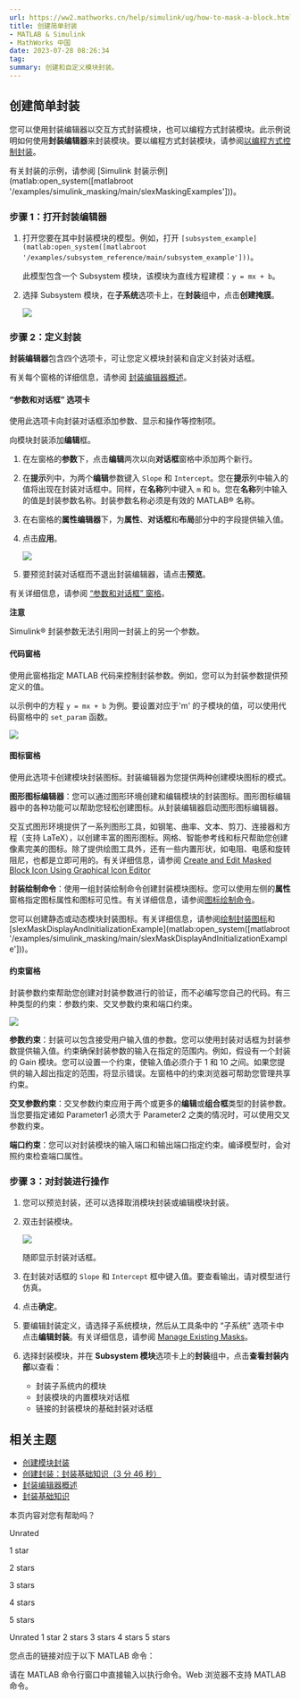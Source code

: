 ```yaml
---
url: https://ww2.mathworks.cn/help/simulink/ug/how-to-mask-a-block.html
title: 创建简单封装
- MATLAB & Simulink
- MathWorks 中国
date: 2023-07-28 08:26:34
tag: 
summary: 创建和自定义模块封装。
---
```

## 创建简单封装

您可以使用封装编辑器以交互方式封装模块，也可以编程方式封装模块。此示例说明如何使用**封装编辑器**来封装模块。要以编程方式封装模块，请参阅[以编程方式控制封装](https://ww2.mathworks.cn/help/simulink/ug/control-masks-programmatically.html)。

有关封装的示例，请参阅 [Simulink 封装示例](matlab:open_system([matlabroot '/examples/simulink_masking/main/slexMaskingExamples']))。

### 步骤 1：打开封装编辑器

1. 打开您要在其中封装模块的模型。例如，打开 `[subsystem_example](matlab:open_system([matlabroot '/examples/subsystem_reference/main/subsystem_example']))`。

   此模型包含一个 Subsystem 模块，该模块为直线方程建模：`y = mx + b`。
2. 选择 Subsystem 模块，在**子系统**选项卡上，在**封装**组中，点击**创建掩膜**。

   ![](https://ww2.mathworks.cn/help/simulink/ug/maskexeditora3cc21232fd49ce251350a84fee9f6ad_zh_CN.png)

### 步骤 2：定义封装

**封装编辑器**包含四个选项卡，可让您定义模块封装和自定义封装对话框。

有关每个窗格的详细信息，请参阅 [封装编辑器概述](https://ww2.mathworks.cn/help/simulink/gui/mask-editor-overview.html)。

#### “参数和对话框” 选项卡

使用此选项卡向封装对话框添加参数、显示和操作等控制项。

向模块封装添加**编辑**框。

1. 在左窗格的**参数**下，点击**编辑**两次以向**对话框**窗格中添加两个新行。
2. 在**提示**列中，为两个**编辑**参数键入 `Slope` 和 `Intercept`。您在**提示**列中输入的值将出现在封装对话框中。同样，在**名称**列中键入 `m` 和 `b`。您在**名称**列中输入的值是封装参数名称。封装参数名称必须是有效的 MATLAB® 名称。
3. 在右窗格的**属性编辑器**下，为**属性**、**对话框**和**布局**部分中的字段提供输入值。
4. 点击**应用**。

   ![](https://ww2.mathworks.cn/help/simulink/ug/maskexeditor9778ae7fb1274b08ff4f7f3982ff4178_zh_CN.png)
5. 要预览封装对话框而不退出封装编辑器，请点击**预览**。

有关详细信息，请参阅 [“参数和对话框” 窗格](https://ww2.mathworks.cn/help/simulink/gui/mask-editor-overview.html#bu085yl)。

**注意**

Simulink® 封装参数无法引用同一封装上的另一个参数。

#### 代码窗格

使用此窗格指定 MATLAB 代码来控制封装参数。例如，您可以为封装参数提供预定义的值。

以示例中的方程 `y = mx + b` 为例。要设置对应于'm' 的子模块的值，可以使用代码窗格中的 `set_param` 函数。

![](https://ww2.mathworks.cn/help/simulink/ug/initialization_pane.gif)

#### 图标窗格

使用此选项卡创建模块封装图标。封装编辑器为您提供两种创建模块图标的模式。

**图形图标编辑器**：您可以通过图形环境创建和编辑模块的封装图标。图形图标编辑器中的各种功能可以帮助您轻松创建图标。从封装编辑器启动图形图标编辑器。

交互式图形环境提供了一系列图形工具，如钢笔、曲率、文本、剪刀、连接器和方程（支持 LaTeX），以创建丰富的图形图标。网格、智能参考线和标尺帮助您创建像素完美的图标。除了提供绘图工具外，还有一些内置形状，如电阻、电感和旋转阻尼，也都是立即可用的。有关详细信息，请参阅 [Create and Edit Masked Block Icon Using Graphical Icon Editor](https://ww2.mathworks.cn/help/simulink/ug/graphical-icon-editor.html)

**封装绘制命令**：使用一组封装绘制命令创建封装模块图标。您可以使用左侧的**属性**窗格指定图标属性和图标可见性。有关详细信息，请参阅[图标绘制命令](https://ww2.mathworks.cn/help/simulink/gui/mask-editor-overview.html#mw_03e8e168-b37f-4722-a9cb-79a287f8cfe9)。

您可以创建静态或动态模块封装图标。有关详细信息，请参阅[绘制封装图标](https://ww2.mathworks.cn/help/simulink/ug/create-mask-icon.html)和 [slexMaskDisplayAndInitializationExample](matlab:open_system([matlabroot '/examples/simulink_masking/main/slexMaskDisplayAndInitializationExample']))。

#### 约束窗格

封装参数约束帮助您创建对封装参数进行的验证，而不必编写您自己的代码。有三种类型的约束：参数约束、交叉参数约束和端口约束。

![](https://ww2.mathworks.cn/help/simulink/ug/constraints_zh_CN.png)

**参数约束**：封装可以包含接受用户输入值的参数。您可以使用封装对话框为封装参数提供输入值。约束确保封装参数的输入在指定的范围内。例如，假设有一个封装的 Gain 模块。您可以设置一个约束，使输入值必须介于 1 和 10 之间。如果您提供的输入超出指定的范围，将显示错误。左窗格中的约束浏览器可帮助您管理共享约束。

**交叉参数约束**：交叉参数约束应用于两个或更多的**编辑**或**组合框**类型的封装参数。当您要指定诸如 Parameter1 必须大于 Parameter2 之类的情况时，可以使用交叉参数约束。

**端口约束**：您可以对封装模块的输入端口和输出端口指定约束。编译模型时，会对照约束检查端口属性。

### 步骤 3：对封装进行操作

1. 您可以预览封装，还可以选择取消模块封装或编辑模块封装。
2. 双击封装模块。

   ![](https://ww2.mathworks.cn/help/simulink/ug/maskexdialogbox_zh_CN.png)

   随即显示封装对话框。
3. 在封装对话框的 `Slope` 和 `Intercept` 框中键入值。要查看输出，请对模型进行仿真。
4. 点击**确定**。
5. 要编辑封装定义，请选择子系统模块，然后从工具条中的 “子系统” 选项卡中点击**编辑封装**。有关详细信息，请参阅 [Manage Existing Masks](https://ww2.mathworks.cn/help/simulink/ug/operate-on-existing-masks.html)。
6. 选择封装模块，并在 **Subsystem 模块**选项卡上的**封装**组中，点击**查看封装内部**以查看：

   * 封装子系统内的模块
   * 封装模块的内置模块对话框
   * 链接的封装模块的基础封装对话框

## 相关主题

* [创建模块封装](https://ww2.mathworks.cn/help/simulink/block-masks.html)
* [创建封装：封装基础知识（3 分 46 秒）](https://www.mathworks.com/videos/creating-a-mask--masking-fundamentals-1480968643715.html)
* [封装编辑器概述](https://ww2.mathworks.cn/help/simulink/gui/mask-editor-overview.html)
* [封装基础知识](https://ww2.mathworks.cn/help/simulink/ug/block-masks.html)

本页内容对您有帮助吗？

Unrated

1 star

2 stars

3 stars

4 stars

5 stars

Unrated  1 star  2 stars  3 stars  4 stars  5 stars

您点击的链接对应于以下 MATLAB 命令：

请在 MATLAB 命令行窗口中直接输入以执行命令。Web 浏览器不支持 MATLAB 命令。

